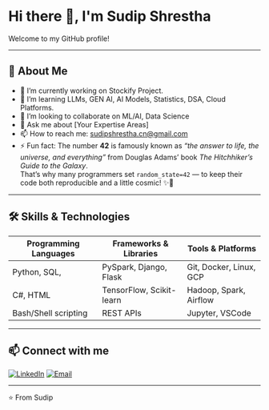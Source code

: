 # Hi there 👋, I'm Sudip Shrestha


Welcome to my GitHub profile!

---

## 🚀 About Me
- 🔭 I’m currently working on Stockify Project.
- 🌱 I’m learning LLMs, GEN AI, AI Models, Statistics, DSA, Cloud Platforms.
- 👯 I’m looking to collaborate on ML/AI, Data Science
- 💬 Ask me about [Your Expertise Areas]
- 📫 How to reach me: sudipshrestha.cn@gmail.com
- ⚡ Fun fact: The number **42** is famously known as *“the answer to life, the universe, and everything”* from Douglas Adams’ book *The Hitchhiker’s Guide to the Galaxy*.  
That’s why many programmers set `random_state=42` — to keep their code both reproducible and a little cosmic! ✨🚀

---


## 🛠️ Skills & Technologies

| Programming Languages     | Frameworks & Libraries       | Tools & Platforms          |
|--------------------------|-----------------------------|---------------------------|
| Python, SQL,             | PySpark, Django, Flask       | Git, Docker, Linux, GCP    |
| C#, HTML                 | TensorFlow, Scikit-learn     | Hadoop, Spark, Airflow     |
| Bash/Shell scripting     | REST APIs                    | Jupyter, VSCode            |




---

## 📫 Connect with me

[![LinkedIn](https://img.shields.io/badge/LinkedIn-0077B5?style=flat-square&logo=linkedin&logoColor=white)]([https://linkedin.com/in/YourLinkedIn](https://www.linkedin.com/in/sudipshrestha-58/))   
[![Email](https://img.shields.io/badge/Email-D14836?style=flat-square&logo=gmail&logoColor=white)](mailto:sudipshrestha.cn@gmail.com)

---

⭐️ From Sudip

